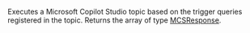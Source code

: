 Executes a Microsoft Copilot Studio topic based on the trigger queries registered in the topic. Returns the array of type [MCSResponse](../mcsresponse.md). 